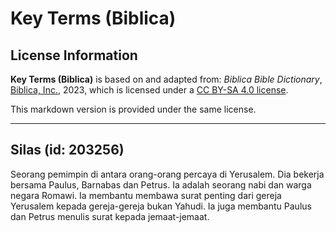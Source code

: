 # Key Terms (Biblica)

## License Information

**Key Terms (Biblica)** is based on and adapted from: _Biblica Bible Dictionary_, [Biblica, Inc.](https://www.biblica.com/), 2023, which is licensed under a [CC BY-SA 4.0 license](https://creativecommons.org/licenses/by-sa/4.0/legalcode.en).

This markdown version is provided under the same license.



--------------------------------

## Silas (id: 203256)

Seorang pemimpin di antara orang\-orang percaya di Yerusalem. Dia bekerja bersama Paulus, Barnabas dan Petrus. Ia adalah seorang nabi dan warga negara Romawi. Ia membantu membawa surat penting dari gereja Yerusalem kepada gereja\-gereja bukan Yahudi. Ia juga membantu Paulus dan Petrus menulis surat kepada jemaat\-jemaat.


